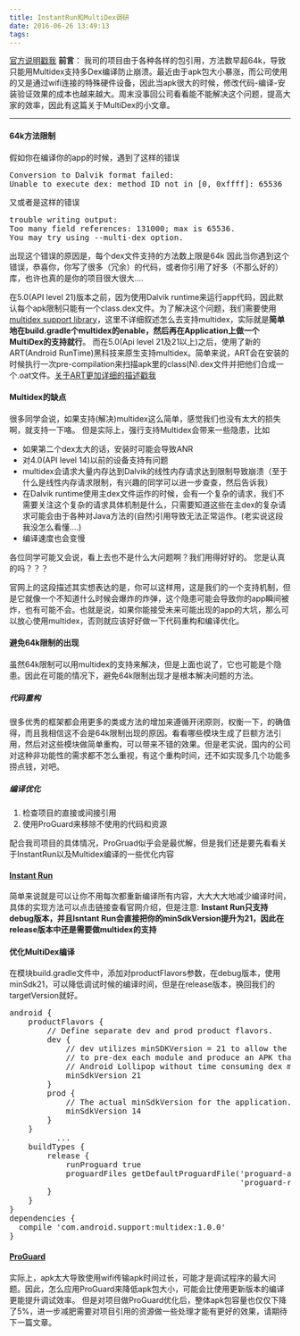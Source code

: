 ```yaml
---
title: InstantRun和MultiDex调研
date: 2016-06-26 13:49:13
tags:
---
```


[官方说明戳我](https://developer.android.com/studio/build/multidex.html)
**前言**： 我司的项目由于各种各样的包引用，方法数早超64k，导致只能用Multidex支持多Dex编译防止崩溃。最近由于apk包大小暴涨，而公司使用的又是通过wifi连接的特殊硬件设备，因此当apk很大的时候，修改代码-编译-安装验证效果的成本也越来越大。周末没事回公司看看能不能解决这个问题，提高大家的效率，因此有这篇关于MultiDex的小文章。

---
#### 64k方法限制
假如你在编译你的app的时候，遇到了这样的错误
<pre>Conversion to Dalvik format failed:
Unable to execute dex: method ID not in [0, 0xffff]: 65536</pre>

又或者是这样的错误
<pre>trouble writing output:
Too many field references: 131000; max is 65536.
You may try using --multi-dex option.</pre>

出现这个错误的原因是，每个dex文件支持的方法数上限是64k
因此当你遇到这个错误，恭喜你，你写了很多（冗余）的代码，或者你引用了好多（不那么好的）库，也许也真的是你的项目很大很大....

在5.0(API level 21)版本之前，因为使用Dalvik runtime来运行app代码，因此默认每个apk限制只能有一个class.dex文件。为了解决这个问题，我们需要使用[multidex support library](https://developer.android.com/topic/libraries/support-library/features.html#multidex)，这里不详细叙述怎么去支持multidex，实际就是**简单地在build.gradle个multidex的enable，然后再在Application上做一个MultiDex的支持就行**。
而在5.0(Api level 21及21以上)之后，使用了新的ART(Android RunTime)黑科技来原生支持multidex。简单来说，ART会在安装的时候执行一次pre-compilation来扫描apk里的class(N).dex文件并把他们合成一个.oat文件。[关于ART更加详细的描述戳我](https://source.android.com/devices/tech/dalvik/index.html)

#### Multidex的缺点
很多同学会说，如果支持(解决)multidex这么简单，感觉我们也没有太大的损失啊，就支持一下咯。
但是实际上，强行支持Multidex会带来一些隐患，比如

* 如果第二个dex太大的话，安装时可能会导致ANR
* 对4.0(API level 14)以前的设备支持有问题
* multidex会请求大量内存达到Dalvik的线性内存请求达到限制导致崩溃（至于什么是线性内存请求限制，有兴趣的同学可以进一步查查，然后告诉我）
* 在Dalvik runtime使用主dex文件运作的时候，会有一个复杂的请求，我们不需要关注这个复杂的请求具体机制是什么，只需要知道这些在主dex的复杂请求可能会由于各种对Java方法的(自然)引用导致无法正常运作。(老实说这段我没怎么看懂....)
* 编译速度也会变慢

各位同学可能又会说，看上去也不是什么大问题啊？我们用得好好的。
您是认真的吗？？？

官网上的这段描述其实想表达的是，你可以这样用，这是我们的一个支持机制，但是它就像一个不知道什么时候会爆炸的炸弹，这个隐患可能会导致你的app瞬间被炸，也有可能不会。也就是说，如果你能接受未来可能出现的app的大坑，那么可以放心使用multidex，否则就应该好好做一下代码重构和编译优化。

#### 避免64k限制的出现
虽然64k限制可以用multidex的支持来解决，但是上面也说了，它也可能是个隐患。因此在可能的情况下，避免64k限制出现才是根本解决问题的方法。

##### 代码重构
很多优秀的框架都会用更多的类或方法的增加来遵循开闭原则，权衡一下，的确值得，而且我相信这不会是64k限制出现的原因。看看哪些模块生成了巨额方法引用，然后对这些模块做简单重构，可以带来不错的效果。但是老实说，国内的公司对这种非功能性的需求都不怎么重视，有这个重构时间，还不如实现多几个功能多捞点钱，对吧。

##### 编译优化
1. 检查项目的直接或间接引用
2. 使用ProGuard来移除不使用的代码和资源

配合我司项目的具体情况，ProGruad似乎会是最优解，但是我们还是要先看看关于InstantRun以及Multidex编译的一些优化内容

#### [Instant Run](https://developer.android.com/studio/run/index.html#instant-run)
简单来说就是可以让你不用每次都重新编译所有内容，大大大大地减少编译时间，具体的实现方法可以点击链接查看官网介绍，但是注意:
**Instant Run只支持debug版本，并且Isntant Run会直接把你的minSdkVersion提升为21，因此在release版本中还是需要做multidex的支持**

#### 优化MultiDex编译
在模块build.gradle文件中，添加对productFlavors参数，在debug版本，使用minSdk21，可以降低调试时候的编译时间，但是在release版本，换回我们的targetVersion就好。

<pre>
android {
    productFlavors {
        // Define separate dev and prod product flavors.
        dev {
            // dev utilizes minSDKVersion = 21 to allow the Android gradle plugin
            // to pre-dex each module and produce an APK that can be tested on
            // Android Lollipop without time consuming dex merging processes.
            minSdkVersion 21
        }
        prod {
            // The actual minSdkVersion for the application.
            minSdkVersion 14
        }
    }
          ...
    buildTypes {
        release {
            runProguard true
            proguardFiles getDefaultProguardFile('proguard-android.txt'),
                                                 'proguard-rules.pro'
        }
    }
}
dependencies {
  compile 'com.android.support:multidex:1.0.0'
}
</pre>

#### [ProGuard](https://developer.android.com/studio/build/shrink-code.html)
实际上，apk太大导致使用wifi传输apk时间过长，可能才是调试程序的最大问题。因此，怎么应用ProGuard来降低apk包大小，可能会比使用更新版本的编译更能提升调试效率。
但是对项目做ProGuard优化后，整体apk包容量也仅仅下降了5%，进一步减肥需要对项目引用的资源做一些处理才能有更好的效果，请期待下一篇文章。




